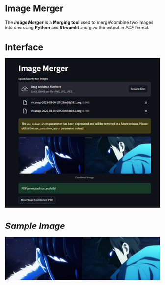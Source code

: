 # Image Merger

The ***Image Merger*** is a **Merging tool** used to merge/combine two images into one using **Python** and **Streamlit** and give the output in *PDF* format.

# **Interface**

![Screenshot](samples/imaged.png)

# ***Sample Image***

![Screenshot](samples/combined.png)
